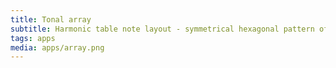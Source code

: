 ```yaml
---
title: Tonal array
subtitle: Harmonic table note layout - symmetrical hexagonal pattern of interval sequences.
tags: apps
media: apps/array.png
---
```



<client-only>
  <tonal-array />
</client-only>